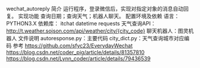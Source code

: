 wechat_autoreply
简介
运行程序，登录微信后，实现对指定对象的消息自动回复。
实现功能
查询日期；查询天气；机器人聊天。
配置环境及依赖
语言：
  PYTHON3.X
依赖库：
  itchat
  datetime
  requests
 天气查询API：http://t.weather.sojson.com/api/weather/city/{city_code}
 聊天机器人：图灵机器人
文件说明
autoresponse.py：主要代码
city_dict.py：天气查询城市对应编码
参考
https://github.com/sfyc23/EverydayWechat
https://blog.csdn.net/coder_pig/article/details/81357810
https://blog.csdn.net/Lynn_coder/article/details/79436539